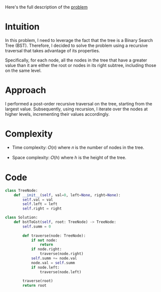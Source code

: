 Here's the full description of the [problem](https://leetcode.com/problems/binary-search-tree-to-greater-sum-tree/description/)

# Intuition

In this problem, I need to leverage the fact that the tree is a Binary Search Tree (BST). Therefore, I decided to solve the problem using a recursive traversal that takes advantage of its properties.

Specifically, for each node, all the nodes in the tree that have a greater value than it are either the root or nodes in its right subtree, including those on the same level.

# Approach

I performed a post-order recursive traversal on the tree, starting from the largest value. Subsequently, using recursion, I iterate over the nodes at higher levels, incrementing their values accordingly.

# Complexity

- Time complexity: 𝑂(𝑛) where 𝑛 is the number of nodes in the tree.

- Space complexity: 𝑂(ℎ) where ℎ is the height of the tree.

# Code

```python
class TreeNode:
    def __init__(self, val=0, left=None, right=None):
        self.val = val
        self.left = left
        self.right = right

class Solution:
    def bstToGst(self, root: TreeNode) -> TreeNode:
        self.summ = 0 
        
        def traverse(node: TreeNode):
            if not node:
                return
            if node.right:
                traverse(node.right)  
            self.summ += node.val
            node.val = self.summ
            if node.left:
                traverse(node.left)  
            
        traverse(root)
        return root
```